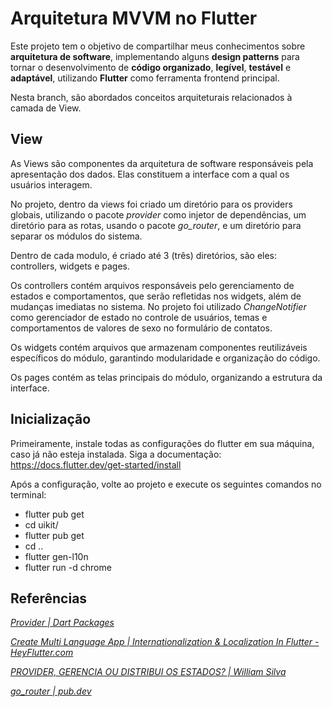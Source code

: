 # Arquitetura MVVM no Flutter


Este projeto tem o objetivo de compartilhar meus conhecimentos sobre **arquitetura de software**,  implementando alguns **design patterns** para tornar o desenvolvimento de **código organizado**, **legível**, **testável** e **adaptável**, utilizando **Flutter** como ferramenta frontend principal.

Nesta branch, são abordados conceitos arquiteturais relacionados à camada de View.

## View

As Views são componentes da arquitetura de software responsáveis pela apresentação dos dados. Elas constituem a interface com a qual os usuários interagem. 

No projeto, dentro da views foi criado um diretório para os providers globais, utilizando o pacote *provider* como injetor de dependências, um diretório para as rotas, usando o pacote *go_router*, e um diretório para separar os módulos do sistema.

Dentro de cada modulo, é criado até 3 (três) diretórios, são eles: controllers, widgets e pages. 

Os controllers contém arquivos responsáveis pelo gerenciamento de estados e comportamentos, que serão refletidas nos widgets, além de mudanças imediatas no sistema. No projeto foi utilizado *ChangeNotifier* como gerenciador de estado no controle de usuários, temas e comportamentos de valores de sexo no formulário de contatos.

Os widgets contém arquivos que armazenam componentes reutilizáveis específicos do módulo, garantindo modularidade e organização do código.

Os pages contém as telas principais do módulo, organizando a estrutura da interface.

## Inicialização

Primeiramente, instale todas as configurações do flutter em sua máquina, caso já não esteja instalada. Siga a documentação: https://docs.flutter.dev/get-started/install

Após a configuração, volte ao projeto e execute os seguintes comandos no terminal:

- flutter pub get
- cd uikit/
- flutter pub get
- cd ..
- flutter gen-l10n
- flutter run -d chrome

## Referências

*[Provider | Dart Packages](https://pub.dev/packages/provider)*

*[Create Multi Language App | Internationalization & Localization In Flutter - HeyFlutter.com](https://www.youtube.com/watch?v=zugxpAcbe4U)*

*[PROVIDER, GERENCIA OU DISTRIBUI OS ESTADOS? | William Silva](https://youtu.be/kz1712L1-Co?si=kZfk0-gUZStmthTd)*

*[go_router | pub.dev](https://pub.dev/packages/go_router)*